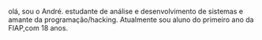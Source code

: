 olá, sou o André.
estudante de análise e desenvolvimento de sistemas e
amante da programação/hacking.
Atualmente sou aluno do primeiro ano da FIAP,com 18 anos.
